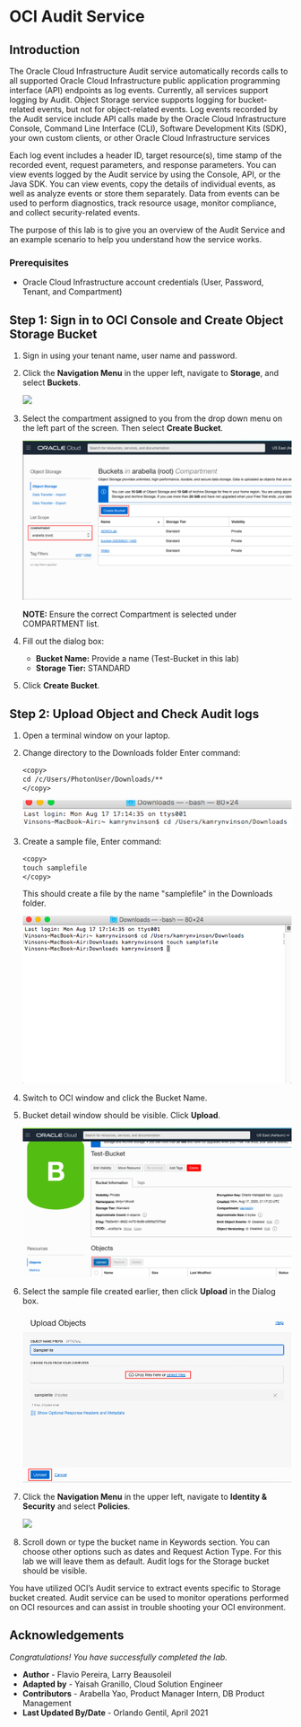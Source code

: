 # OCI Audit Service

## Introduction

The Oracle Cloud Infrastructure Audit service automatically records calls to all supported Oracle Cloud Infrastructure public application programming interface (API) endpoints as log events. Currently, all services support logging by Audit. Object Storage service supports logging for bucket-related events, but not for object-related events. Log events recorded by the Audit service include API calls made by the Oracle Cloud Infrastructure Console, Command Line Interface (CLI), Software Development Kits (SDK), your own custom clients, or other Oracle Cloud Infrastructure services

Each log event includes a header ID, target resource(s), time stamp of the recorded event, request parameters, and response parameters. You can view events logged by the Audit service by using the Console, API, or the Java SDK. You can view events, copy the details of individual events, as well as analyze events or store them separately. Data from events can be used to perform diagnostics, track resource usage, monitor compliance, and collect security-related events.

The purpose of this lab is to give you an overview of the Audit Service and an example scenario to help you understand how the service works.



### Prerequisites

- Oracle Cloud Infrastructure account credentials (User, Password, Tenant, and Compartment)  

## **Step 1**: Sign in to OCI Console and Create Object Storage Bucket


1. Sign in using your tenant name, user name and password.

1. Click the **Navigation Menu** in the upper left, navigate to **Storage**, and select **Buckets**.

	![](https://raw.githubusercontent.com/oracle/learning-library/master/common/images/console/storage-buckets.png " ")


3. Select the compartment assigned to you from the drop down menu on the left part of the screen. Then select **Create Bucket**.

    ![](./../labs/images/AUDIT0011.PNG " ")

    **NOTE:** Ensure the correct Compartment is selected under COMPARTMENT list.

4. Fill out the dialog box:
      
      - **Bucket Name:** Provide a name (Test-Bucket in this lab)
      - **Storage Tier:**  STANDARD 

5. Click **Create Bucket**.

## **Step 2**: Upload Object and Check Audit logs

1. Open a terminal window on your laptop.

2. Change directory to the Downloads folder Enter command: 
    
    ```
    <copy>
    cd /c/Users/PhotonUser/Downloads/**
    </copy>
    ```
    ![](./../labs/images/AUDIT005.PNG " ")

3. Create a sample file, Enter command:
    
    ```
    <copy>
    touch samplefile
    </copy>
    ```
    This should create a file by the name "samplefile" in the Downloads folder.

    ![](./../labs/images/AUDIT0015.PNG " ")

4. Switch to OCI window and click the Bucket Name.


5. Bucket detail window should be visible. Click **Upload**.

    ![](./../labs/images/AUDIT0012.PNG " ")


6. Select the sample file created earlier, then click **Upload** in the Dialog box.

    ![](./../labs/images/AUDIT0013.PNG " ")

1. Click the **Navigation Menu** in the upper left, navigate to **Identity & Security** and select **Policies**.

	![](https://raw.githubusercontent.com/oracle/learning-library/master/common/images/console/id-audit.png " ")

8. Scroll down or type the bucket name in Keywords section. You can choose other options such as dates and Request Action Type. For this lab we will leave them as default. Audit logs for the Storage bucket should be visible.

You have utilized OCI’s Audit service to extract events specific to Storage bucket created. Audit service can be used to monitor operations performed on OCI resources and can assist in trouble shooting your OCI environment.

## Acknowledgements
*Congratulations! You have successfully completed the lab.*

- **Author** - Flavio Pereira, Larry Beausoleil
- **Adapted by** -  Yaisah Granillo, Cloud Solution Engineer
- **Contributors** - Arabella Yao, Product Manager Intern, DB Product Management
- **Last Updated By/Date** - Orlando Gentil, April 2021